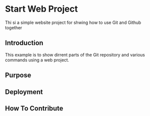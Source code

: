 # Start Web Project

Thi si a simple website project for shwing how to use Git and Github together

## Introduction

This example is to show dirrent parts of the Git repository and various commands using a web project.

## Purpose

## Deployment

## How To Contribute
